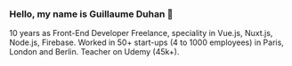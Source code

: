 ### Hello, my name is Guillaume Duhan 👋

10 years as Front-End Developer Freelance, speciality in Vue.js, Nuxt.js, Node.js, Firebase. Worked in 50+ start-ups (4 to 1000 employees) in Paris, London and Berlin. Teacher on Udemy (45k+).

<!--
**guillaumeduhan/guillaumeduhan** is a ✨ _special_ ✨ repository because its `README.md` (this file) appears on your GitHub profile.

Here are some ideas to get you started:

- 🔭 I’m currently working on ...
- 🌱 I’m currently learning ...
- 👯 I’m looking to collaborate on ...
- 🤔 I’m looking for help with ...
- 💬 Ask me about ...
- 📫 How to reach me: ...
- 😄 Pronouns: ...
- ⚡ Fun fact: ...
-->
